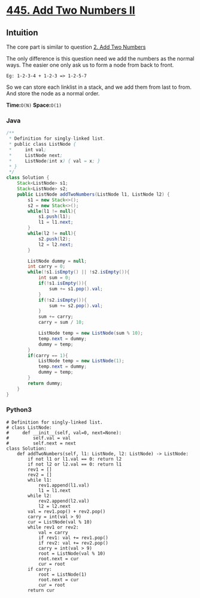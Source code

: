
# [445. Add Two Numbers II](https://leetcode.com/problems/add-two-numbers-ii/)

## Intuition

The core part is similar to question [2. Add Two Numbers](https://leetcode.com/problems/add-two-numbers/)

The only difference is this question need we add the numbers as the normal ways. The easier one only ask us to form a node from back to front.

```Eg: 1-2-3-4 + 1-2-3 => 1-2-5-7```

So we can store each linklist in a stack, and we add them from last to from. And store the node as a normal order.

**Time:**`O(N)`
**Space:**`O(1)`

### Java

```java
/**
 * Definition for singly-linked list.
 * public class ListNode {
 *     int val;
 *     ListNode next;
 *     ListNode(int x) { val = x; }
 * }
 */
class Solution {
    Stack<ListNode> s1;
    Stack<ListNode> s2;
    public ListNode addTwoNumbers(ListNode l1, ListNode l2) {
        s1 = new Stack<>();
        s2 = new Stack<>();
        while(l1 != null){
            s1.push(l1);
            l1 = l1.next;
        }
        while(l2 != null){
            s2.push(l2);
            l2 = l2.next;
        }

        ListNode dummy = null;
        int carry = 0;
        while(!s1.isEmpty() || !s2.isEmpty()){
            int sum = 0;
            if(!s1.isEmpty()){
                sum += s1.pop().val;
            }
            if(!s2.isEmpty()){
                sum += s2.pop().val;
            }
            sum += carry;
            carry = sum / 10;

            ListNode temp = new ListNode(sum % 10);
            temp.next = dummy;
            dummy = temp;
        }
        if(carry == 1){
            ListNode temp = new ListNode(1);
            temp.next = dummy;
            dummy = temp;
        }
        return dummy;
    }
}
```

### Python3

```python3
# Definition for singly-linked list.
# class ListNode:
#     def __init__(self, val=0, next=None):
#         self.val = val
#         self.next = next
class Solution:
    def addTwoNumbers(self, l1: ListNode, l2: ListNode) -> ListNode:
        if not l1 or l1.val == 0: return l2
        if not l2 or l2.val == 0: return l1
        rev1 = []
        rev2 = []
        while l1:
            rev1.append(l1.val)
            l1 = l1.next
        while l2:
            rev2.append(l2.val)
            l2 = l2.next
        val = rev1.pop() + rev2.pop()
        carry = int(val > 9)
        cur = ListNode(val % 10)
        while rev1 or rev2:
            val = carry
            if rev1: val += rev1.pop()
            if rev2: val += rev2.pop()
            carry = int(val > 9)
            root = ListNode(val % 10)
            root.next = cur
            cur = root
        if carry:
            root = ListNode(1)
            root.next = cur
            cur = root
        return cur
```
